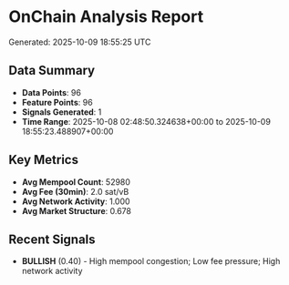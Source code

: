 # OnChain Analysis Report
Generated: 2025-10-09 18:55:25 UTC

## Data Summary
- **Data Points**: 96
- **Feature Points**: 96
- **Signals Generated**: 1
- **Time Range**: 2025-10-08 02:48:50.324638+00:00 to 2025-10-09 18:55:23.488907+00:00

## Key Metrics
- **Avg Mempool Count**: 52980
- **Avg Fee (30min)**: 2.0 sat/vB
- **Avg Network Activity**: 1.000
- **Avg Market Structure**: 0.678

## Recent Signals
- **BULLISH** (0.40) - High mempool congestion; Low fee pressure; High network activity
